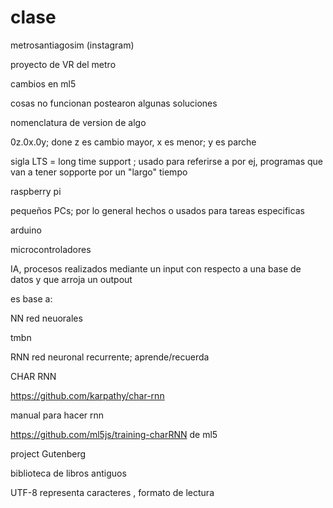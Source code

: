 # clase
metrosantiagosim (instagram)

proyecto de VR del metro

cambios en ml5

cosas no funcionan postearon algunas soluciones

nomenclatura de version de algo

0z.0x.0y; done z es cambio mayor, x es menor; y es parche

sigla LTS = long time support ; usado para referirse a por ej, programas que van a tener sopporte por un "largo" tiempo

raspberry pi

pequeños PCs; por lo general hechos o usados para tareas especificas

arduino

microcontroladores

IA, procesos realizados mediante un input con respecto a una base de datos y que arroja un outpout

es base a:

NN red neuorales

tmbn

RNN red neuronal recurrente; aprende/recuerda

CHAR RNN

https://github.com/karpathy/char-rnn

manual para hacer rnn

https://github.com/ml5js/training-charRNN de ml5

project Gutenberg

biblioteca de libros antiguos

UTF-8 representa caracteres , formato de lectura

